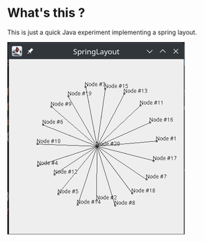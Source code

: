 # What's this ?

This is just a quick Java experiment implementing a spring layout.

![screenshot](https://github.com/toby1984/spring-layout/blob/master/screenshot.png)